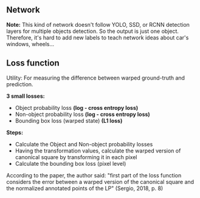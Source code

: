 ## Network

**Note:** This kind of network doesn't follow YOLO, SSD, or RCNN detection layers for multiple objects detection. So the output is just one object. Therefore, it's hard to add new labels to teach network ideas about car's windows, wheels...


## Loss function

Utility: For measuring the difference between warped ground-truth and prediction. 

**3 small losses:**
- Object probability loss **(log - cross entropy loss)**
- Non-object probability loss **(log - cross entropy loss)**
- Bounding box loss (warped state) **(L1 loss)**

**Steps:**
- Calculate the Object and Non-object probability losses
- Having the transformation values, calculate the warped version of canonical square by transforming it in each pixel
- Calculate the bounding box loss (pixel level)

According to the paper, the author said: "first part of the loss
function considers the error between a warped version of the canonical square
and the normalized annotated points of the LP" (Sergio, 2018, p. 8)

